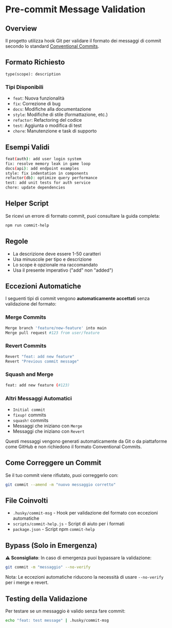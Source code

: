 # Pre-commit Message Validation

## Overview

Il progetto utilizza hook Git per validare il formato dei messaggi di commit secondo lo standard [Conventional Commits](https://www.conventionalcommits.org/).

## Formato Richiesto

```
type(scope): description
```

### Tipi Disponibili

- `feat`: Nuova funzionalità
- `fix`: Correzione di bug
- `docs`: Modifiche alla documentazione
- `style`: Modifiche di stile (formattazione, etc.)
- `refactor`: Refactoring del codice
- `test`: Aggiunta o modifica di test
- `chore`: Manutenzione e task di supporto

## Esempi Validi

```bash
feat(auth): add user login system
fix: resolve memory leak in game loop
docs(api): add endpoint examples
style: fix indentation in components
refactor(db): optimize query performance
test: add unit tests for auth service
chore: update dependencies
```

## Helper Script

Se ricevi un errore di formato commit, puoi consultare la guida completa:

```bash
npm run commit-help
```

## Regole

- La descrizione deve essere 1-50 caratteri
- Usa minuscole per tipo e descrizione
- Lo scope è opzionale ma raccomandato
- Usa il presente imperativo ("add" non "added")

## Eccezioni Automatiche

I seguenti tipi di commit vengono **automaticamente accettati** senza validazione del formato:

### Merge Commits
```bash
Merge branch 'feature/new-feature' into main
Merge pull request #123 from user/feature
```

### Revert Commits
```bash
Revert "feat: add new feature"
Revert "Previous commit message"
```

### Squash and Merge
```bash
feat: add new feature (#123)
```

### Altri Messaggi Automatici
- `Initial commit`
- `fixup!` commits
- `squash!` commits
- Messaggi che iniziano con `Merge`
- Messaggi che iniziano con `Revert`

Questi messaggi vengono generati automaticamente da Git o da piattaforme come GitHub e non richiedono il formato Conventional Commits.

## Come Correggere un Commit

Se il tuo commit viene rifiutato, puoi correggerlo con:

```bash
git commit --amend -m "nuovo messaggio corretto"
```

## File Coinvolti

- `.husky/commit-msg` - Hook per validazione del formato con eccezioni automatiche
- `scripts/commit-help.js` - Script di aiuto per i formati
- `package.json` - Script npm `commit-help`

## Bypass (Solo in Emergenza)

**⚠️ Sconsigliato**: In caso di emergenza puoi bypassare la validazione:

```bash
git commit -m "messaggio" --no-verify
```

Nota: Le eccezioni automatiche riducono la necessità di usare `--no-verify` per i merge e revert.

## Testing della Validazione

Per testare se un messaggio è valido senza fare commit:

```bash
echo "feat: test message" | .husky/commit-msg
```
